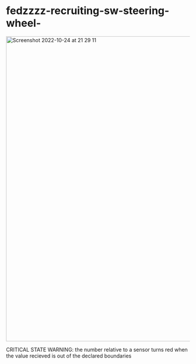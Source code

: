# fedzzzz-recruiting-sw-steering-wheel-


<img width="834" alt="Screenshot 2022-10-24 at 21 29 11" src="https://user-images.githubusercontent.com/42466945/197610318-cb2c695c-e1e6-4373-874d-df6db96d1e50.png">

CRITICAL STATE WARNING: the number relative to a sensor turns red when the value recieved is out of the declared boundaries

